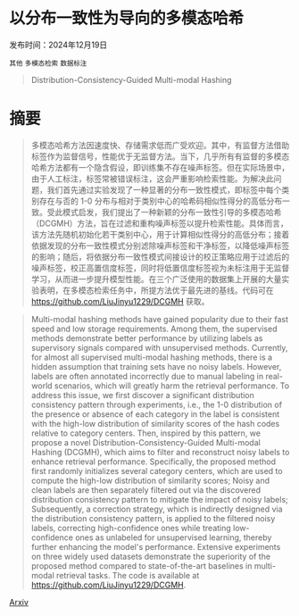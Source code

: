 # 以分布一致性为导向的多模态哈希

发布时间：2024年12月19日

`其他` `多模态检索` `数据标注`

> Distribution-Consistency-Guided Multi-modal Hashing

# 摘要

> 多模态哈希方法因速度快、存储需求低而广受欢迎。其中，有监督方法借助标签作为监督信号，性能优于无监督方法。当下，几乎所有有监督的多模态哈希方法都有一个隐含假设，即训练集不存在噪声标签。但在实际场景中，由于人工标注，标签常被错误标注，这会严重影响检索性能。为解决此问题，我们首先通过实验发现了一种显著的分布一致性模式，即标签中每个类别存在与否的 1-0 分布与相对于类别中心的哈希码相似性得分的高低分布一致。受此模式启发，我们提出了一种新颖的分布一致性引导的多模态哈希（DCGMH）方法，旨在过滤和重构噪声标签以提升检索性能。具体而言，该方法先随机初始化若干类别中心，用于计算相似性得分的高低分布；接着依据发现的分布一致性模式分别滤除噪声标签和干净标签，以降低噪声标签的影响；随后，将依据分布一致性模式间接设计的校正策略应用于过滤后的噪声标签，校正高置信度标签，同时将低置信度标签视为未标注用于无监督学习，从而进一步提升模型性能。在三个广泛使用的数据集上开展的大量实验表明，在多模态检索任务中，所提方法优于最先进的基线。代码可在 https://github.com/LiuJinyu1229/DCGMH 获取。

> Multi-modal hashing methods have gained popularity due to their fast speed and low storage requirements. Among them, the supervised methods demonstrate better performance by utilizing labels as supervisory signals compared with unsupervised methods. Currently, for almost all supervised multi-modal hashing methods, there is a hidden assumption that training sets have no noisy labels. However, labels are often annotated incorrectly due to manual labeling in real-world scenarios, which will greatly harm the retrieval performance. To address this issue, we first discover a significant distribution consistency pattern through experiments, i.e., the 1-0 distribution of the presence or absence of each category in the label is consistent with the high-low distribution of similarity scores of the hash codes relative to category centers. Then, inspired by this pattern, we propose a novel Distribution-Consistency-Guided Multi-modal Hashing (DCGMH), which aims to filter and reconstruct noisy labels to enhance retrieval performance. Specifically, the proposed method first randomly initializes several category centers, which are used to compute the high-low distribution of similarity scores; Noisy and clean labels are then separately filtered out via the discovered distribution consistency pattern to mitigate the impact of noisy labels; Subsequently, a correction strategy, which is indirectly designed via the distribution consistency pattern, is applied to the filtered noisy labels, correcting high-confidence ones while treating low-confidence ones as unlabeled for unsupervised learning, thereby further enhancing the model's performance. Extensive experiments on three widely used datasets demonstrate the superiority of the proposed method compared to state-of-the-art baselines in multi-modal retrieval tasks. The code is available at https://github.com/LiuJinyu1229/DCGMH.

[Arxiv](https://arxiv.org/abs/2412.11216)